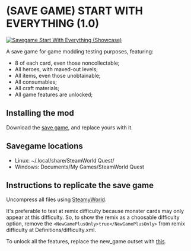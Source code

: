 # (SAVE GAME) START WITH EVERYTHING (1.0)

[![Savegame Start With Everything (Showcase)](https://img.youtube.com/vi/IgumNQg8AjU/0.jpg)](https://www.youtube.com/watch?v=IgumNQg8AjU "Savegame Start With Everything (Showcase)")

A save game for game modding testing purposes, featuring:

- 8 of each card, even those noncollectable;
- All heroes, with maxed-out levels;
- All items, even those unobtainable;
- All consumables;
- All craft materials;
- All game features are unlocked;

## Installing the mod

Download the [save game](https://www.nexusmods.com/steamworldquesthandofgilgamech/mods/3),
and replace yours with it.

## Savegame locations

- Linux: ~/.local/share/SteamWorld Quest/
- Windows: Documents/My Games/SteamWorld Quest

## Instructions to replicate the save game

Uncompress all files using [SteamyWorld](https://github.com/DikurikuDev/SteamyWorld).

It's preferable to test at remix difficulty because monster cards may only appear at this difficulty. So, to show the remix as a choosable difficulty option, remove the `<NewGamePlusOnly>true</NewGamePlusOnly>` from remix difficulty at Definitions/difficulty.xml.

To unlock all the features, replace the new_game outset with [this](outsets.xml).


